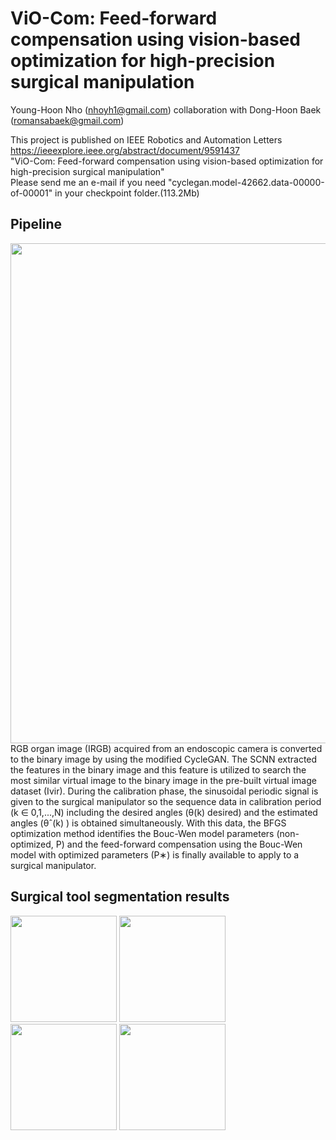 # ViO-Com: Feed-forward compensation using vision-based optimization for high-precision surgical manipulation
Young-Hoon Nho (nhoyh1@gmail.com)
collaboration with Dong-Hoon Baek (romansabaek@gmail.com)

This project is published on IEEE Robotics and Automation Letters https://ieeexplore.ieee.org/abstract/document/9591437  
"ViO-Com: Feed-forward compensation using vision-based optimization for high-precision surgical manipulation"  
Please send me an e-mail if you need "cyclegan.model-42662.data-00000-of-00001" in your checkpoint folder.(113.2Mb)

Pipeline
-----------
<img width="800" src="https://user-images.githubusercontent.com/42211418/140783567-1bc53378-c129-4cdd-8853-02d77a6e2e92.PNG">  
RGB organ image (IRGB) acquired from an endoscopic camera is converted to the binary image by using the modified CycleGAN. The SCNN extracted the features in the binary image and this feature is utilized to search the most similar virtual image to the binary image in the pre-built virtual image dataset (Ivir). During the calibration phase, the sinusoidal periodic signal is given to the surgical manipulator so the sequence data in calibration period (k ∈ 0,1,...,N) including the desired angles (θ(k) desired) and the estimated angles (θˆ(k) ) is obtained simultaneously. With this data, the BFGS optimization method identifies the Bouc-Wen model parameters (non-optimized, P) and the feed-forward compensation using the Bouc-Wen model with optimized parameters (P∗) is finally available to apply to a surgical manipulator.

Surgical tool segmentation results
-----------
<div>
<img width="170" src="https://user-images.githubusercontent.com/42211418/100967344-572c5880-3572-11eb-8613-b21a76f2cd75.png">
<img width="170" src="https://user-images.githubusercontent.com/42211418/100967312-44198880-3572-11eb-81d3-63aa8dab6a1b.png">
<img width="170" src="https://user-images.githubusercontent.com/42211418/100967350-5abfdf80-3572-11eb-9136-7e11f1c98893.png">
<img width="170" src="https://user-images.githubusercontent.com/42211418/100967331-4ed41d80-3572-11eb-9453-2796cc304f22.png">
</div>
